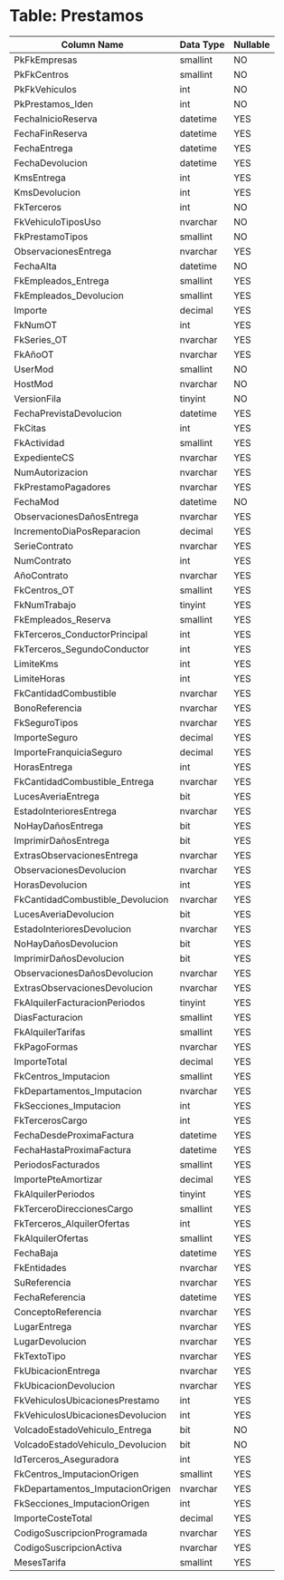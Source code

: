 # Table: Prestamos

| Column Name | Data Type | Nullable |
|-------------|-----------|----------|
| PkFkEmpresas | smallint | NO |
| PkFkCentros | smallint | NO |
| PkFkVehiculos | int | NO |
| PkPrestamos_Iden | int | NO |
| FechaInicioReserva | datetime | YES |
| FechaFinReserva | datetime | YES |
| FechaEntrega | datetime | YES |
| FechaDevolucion | datetime | YES |
| KmsEntrega | int | YES |
| KmsDevolucion | int | YES |
| FkTerceros | int | NO |
| FkVehiculoTiposUso | nvarchar | NO |
| FkPrestamoTipos | smallint | NO |
| ObservacionesEntrega | nvarchar | YES |
| FechaAlta | datetime | NO |
| FkEmpleados_Entrega | smallint | YES |
| FkEmpleados_Devolucion | smallint | YES |
| Importe | decimal | YES |
| FkNumOT | int | YES |
| FkSeries_OT | nvarchar | YES |
| FkAñoOT | nvarchar | YES |
| UserMod | smallint | NO |
| HostMod | nvarchar | NO |
| VersionFila | tinyint | NO |
| FechaPrevistaDevolucion | datetime | YES |
| FkCitas | int | YES |
| FkActividad | smallint | YES |
| ExpedienteCS | nvarchar | YES |
| NumAutorizacion | nvarchar | YES |
| FkPrestamoPagadores | nvarchar | YES |
| FechaMod | datetime | NO |
| ObservacionesDañosEntrega | nvarchar | YES |
| IncrementoDiaPosReparacion | decimal | YES |
| SerieContrato | nvarchar | YES |
| NumContrato | int | YES |
| AñoContrato | nvarchar | YES |
| FkCentros_OT | smallint | YES |
| FkNumTrabajo | tinyint | YES |
| FkEmpleados_Reserva | smallint | YES |
| FkTerceros_ConductorPrincipal | int | YES |
| FkTerceros_SegundoConductor | int | YES |
| LimiteKms | int | YES |
| LimiteHoras | int | YES |
| FkCantidadCombustible | nvarchar | YES |
| BonoReferencia | nvarchar | YES |
| FkSeguroTipos | nvarchar | YES |
| ImporteSeguro | decimal | YES |
| ImporteFranquiciaSeguro | decimal | YES |
| HorasEntrega | int | YES |
| FkCantidadCombustible_Entrega | nvarchar | YES |
| LucesAveriaEntrega | bit | YES |
| EstadoInterioresEntrega | nvarchar | YES |
| NoHayDañosEntrega | bit | YES |
| ImprimirDañosEntrega | bit | YES |
| ExtrasObservacionesEntrega | nvarchar | YES |
| ObservacionesDevolucion | nvarchar | YES |
| HorasDevolucion | int | YES |
| FkCantidadCombustible_Devolucion | nvarchar | YES |
| LucesAveriaDevolucion | bit | YES |
| EstadoInterioresDevolucion | nvarchar | YES |
| NoHayDañosDevolucion | bit | YES |
| ImprimirDañosDevolucion | bit | YES |
| ObservacionesDañosDevolucion | nvarchar | YES |
| ExtrasObservacionesDevolucion | nvarchar | YES |
| FkAlquilerFacturacionPeriodos | tinyint | YES |
| DiasFacturacion | smallint | YES |
| FkAlquilerTarifas | smallint | YES |
| FkPagoFormas | nvarchar | YES |
| ImporteTotal | decimal | YES |
| FkCentros_Imputacion | smallint | YES |
| FkDepartamentos_Imputacion | nvarchar | YES |
| FkSecciones_Imputacion | int | YES |
| FkTercerosCargo | int | YES |
| FechaDesdeProximaFactura | datetime | YES |
| FechaHastaProximaFactura | datetime | YES |
| PeriodosFacturados | smallint | YES |
| ImportePteAmortizar | decimal | YES |
| FkAlquilerPeriodos | tinyint | YES |
| FkTerceroDireccionesCargo | smallint | YES |
| FkTerceros_AlquilerOfertas | int | YES |
| FkAlquilerOfertas | smallint | YES |
| FechaBaja | datetime | YES |
| FkEntidades | nvarchar | YES |
| SuReferencia | nvarchar | YES |
| FechaReferencia | datetime | YES |
| ConceptoReferencia | nvarchar | YES |
| LugarEntrega | nvarchar | YES |
| LugarDevolucion | nvarchar | YES |
| FkTextoTipo | nvarchar | YES |
| FkUbicacionEntrega | nvarchar | YES |
| FkUbicacionDevolucion | nvarchar | YES |
| FkVehiculosUbicacionesPrestamo | int | YES |
| FkVehiculosUbicacionesDevolucion | int | YES |
| VolcadoEstadoVehiculo_Entrega | bit | NO |
| VolcadoEstadoVehiculo_Devolucion | bit | NO |
| IdTerceros_Aseguradora | int | YES |
| FkCentros_ImputacionOrigen | smallint | YES |
| FkDepartamentos_ImputacionOrigen | nvarchar | YES |
| FkSecciones_ImputacionOrigen | int | YES |
| ImporteCosteTotal | decimal | YES |
| CodigoSuscripcionProgramada | nvarchar | YES |
| CodigoSuscripcionActiva | nvarchar | YES |
| MesesTarifa | smallint | YES |
